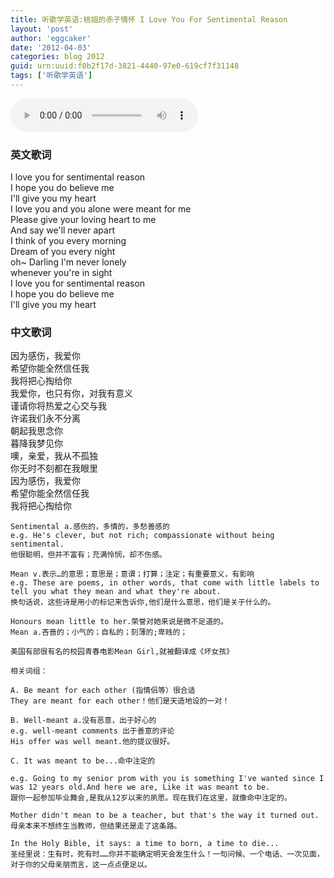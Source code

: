 ```yaml
---
title: 听歌学英语:桃姐的赤子情怀 I Love You For Sentimental Reason
layout: 'post'
author: 'eggcaker'
date: '2012-04-03'
categories: blog 2012
guid: urn:uuid:f0b2f17d-3821-4440-97e0-619cf7f31148
tags: ['听歌学英语']
---
```


<audio src="http://site-images.googlecode.com/git/mp3/i_love_you_for_sentimental_reason.mp3" controls autoplay="true">
  Don't ask me why, just go to somewhere find the right web browser.
</audio>

<div class="row">
  <div class="span6">
    <h3>英文歌词</h3>
    <p>
I love you for sentimental reason<br/>
I hope you do believe me<br/>
I'll give you my heart<br/>
I love you and you alone were meant for me<br/>
Please give your loving heart to me<br/>
And say we'll never apart<br/>
I think of you every morning<br/>
Dream of you every night<br/>
oh~ Darling I'm never lonely<br/>
whenever you're in sight<br/>
I love you for sentimental reason<br/>
I hope you do believe me<br/>
I'll give you my heart<br/>
</p>
  </div>
  <div class="span6">
    <h3>中文歌词</h3>
<p>    
因为感伤，我爱你<br/>
希望你能全然信任我<br/>
我将把心掏给你<br/>
我爱你，也只有你，对我有意义<br/>
谨请你将热爱之心交与我<br/>
许诺我们永不分离<br/>
朝起我思念你<br/>
暮降我梦见你<br/>
噢，亲爱，我从不孤独<br/>
你无时不刻都在我眼里<br/>
因为感伤，我爱你<br/>
希望你能全然信任我<br/>
我将把心掏给你<br/>
</p>
  </div>
 </div>
 
 

    Sentimental a.感伤的，多情的，多愁善感的
    e.g. He's clever, but not rich; compassionate without being sentimental.
    他很聪明，但并不富有；充满怜悯，却不伤感。
    
    Mean v.表示…的意思；意思是；意谓；打算；注定；有重要意义，有影响 
    e.g. These are poems, in other words, that come with little labels to tell you what they mean and what they're about. 
    换句话说，这些诗是用小的标记来告诉你,他们是什么意思，他们是关于什么的。
    
    Honours mean little to her.荣誉对她来说是微不足道的。
    Mean a.吝啬的；小气的；自私的；刻薄的;卑贱的；
    
    美国有部很有名的校园青春电影Mean Girl,就被翻译成《坏女孩》
    
    相关词组：
    
    A. Be meant for each other (指情侣等）很合适
    They are meant for each other！他们是天造地设的一对！
    
    B. Well-meant a.没有恶意，出于好心的 
    e.g. well-meant comments 出于善意的评论
    His offer was well meant.他的提议很好。
    
    C. It was meant to be...命中注定的
    
    e.g. Going to my senior prom with you is something I've wanted since I was 12 years old.And here we are, Like it was meant to be.
    跟你一起参加毕业舞会,是我从12岁以来的夙愿。现在我们在这里，就像命中注定的。
    
    Mother didn't mean to be a teacher, but that's the way it turned out.
    母亲本来不想终生当教师，但结果还是走了这条路。
    
    In the Holy Bible, it says: a time to born, a time to die...
    圣经里说：生有时，死有时……你并不能确定明天会发生什么！一句问候、一个电话、一次见面，对于你的父母亲朋而言，这一点点便足以。
